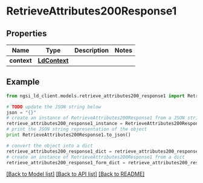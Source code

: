 # RetrieveAttributes200Response1


## Properties
Name | Type | Description | Notes
------------ | ------------- | ------------- | -------------
**context** | [**LdContext**](LdContext.md) |  | 

## Example

```python
from ngsi_ld_client.models.retrieve_attributes200_response1 import RetrieveAttributes200Response1

# TODO update the JSON string below
json = "{}"
# create an instance of RetrieveAttributes200Response1 from a JSON string
retrieve_attributes200_response1_instance = RetrieveAttributes200Response1.from_json(json)
# print the JSON string representation of the object
print RetrieveAttributes200Response1.to_json()

# convert the object into a dict
retrieve_attributes200_response1_dict = retrieve_attributes200_response1_instance.to_dict()
# create an instance of RetrieveAttributes200Response1 from a dict
retrieve_attributes200_response1_form_dict = retrieve_attributes200_response1.from_dict(retrieve_attributes200_response1_dict)
```
[[Back to Model list]](../README.md#documentation-for-models) [[Back to API list]](../README.md#documentation-for-api-endpoints) [[Back to README]](../README.md)


